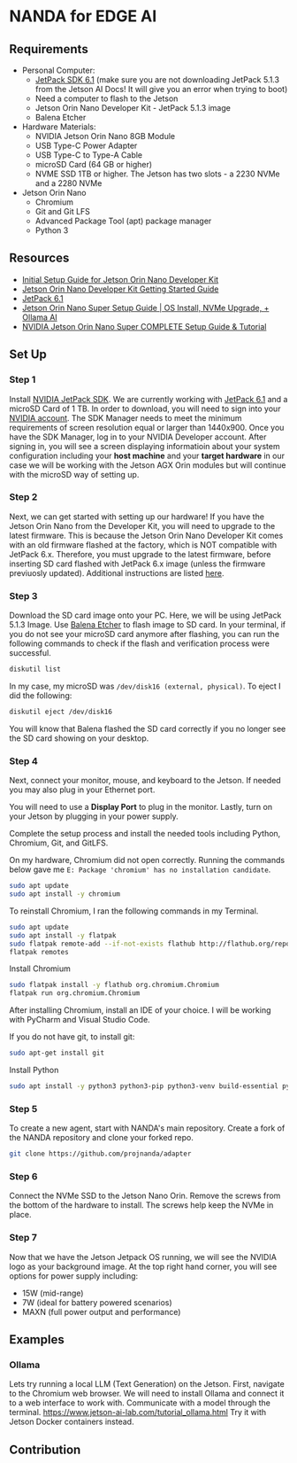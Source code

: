 # NANDA for EDGE AI 

## Requirements
* Personal Computer:
  * [JetPack SDK 6.1](https://developer.nvidia.com/embedded/jetpack-sdk-61) (make sure you are not downloading JetPack 5.1.3 from the Jetson AI Docs! It will give you an error when trying to boot)
  * Need a computer to flash to the Jetson
  * Jetson Orin Nano Developer Kit - JetPack 5.1.3 image
  * Balena Etcher
* Hardware Materials:
  * NVIDIA Jetson Orin Nano 8GB Module
  * USB Type-C Power Adapter
  * USB Type-C to Type-A Cable
  * microSD Card (64 GB or higher)
  * NVME SSD 1TB or higher. The Jetson has two slots - a 2230 NVMe and a 2280 NVMe
* Jetson Orin Nano
  * Chromium
  * Git and Git LFS
  * Advanced Package Tool (apt) package manager
  * Python 3

## Resources
* [Initial Setup Guide for Jetson Orin Nano Developer Kit](https://www.jetson-ai-lab.com/initial_setup_jon.html#__tabbed_6_1)
* [Jetson Orin Nano Developer Kit Getting Started Guide](https://developer.nvidia.com/embedded/learn/get-started-jetson-orin-nano-devkit)
* [JetPack 6.1](https://developer.nvidia.com/embedded/jetpack-sdk-61)
* [Jetson Orin Nano Super Setup Guide | OS Install, NVMe Upgrade, + Ollama AI](https://www.youtube.com/watch?v=NksYHoLcPKs)
* [NVIDIA Jetson Orin Nano Super COMPLETE Setup Guide & Tutorial](https://www.youtube.com/watch?v=-PjMC0gyH9s)
## Set Up
### Step 1
Install [NVIDIA JetPack SDK](https://developer.nvidia.com/embedded/jetpack). We are currently working with [JetPack 6.1](https://developer.nvidia.com/embedded/jetpack-sdk-61) and a microSD Card of 1 TB. In order to download, you will need to sign into your [NVIDIA account](https://developer.nvidia.com/account). The SDK Manager needs to meet the minimum requirements of screen resolution equal or larger than 1440x900. Once you have the SDK Manager, log in to your NVIDIA Developer account. After signing in, you will see a screen displaying informatioin about your system configuration including your **host machine** and your **target hardware** in our case we will be working with the Jetson AGX Orin modules but will continue with the microSD way of setting up. 

### Step 2
Next, we can get started with setting up our hardware! If you have the Jetson Orin Nano from the Developer Kit, you will need to upgrade to the latest firmware. This is because the Jetson Orin Nano Developer Kit comes with an old firmware flashed at the factory, which is NOT compatible with JetPack 6.x.
Therefore, you must upgrade to the latest firmware, before inserting SD card flashed with JetPack 6.x image (unless the firmware previuosly updated). Additional instructions are listed [here](https://developer.nvidia.com/embedded/learn/get-started-jetson-orin-nano-devkit#prepare).

### Step 3
Download the SD card image onto your PC. Here, we will be using JetPack 5.1.3 Image. Use [Balena Etcher](https://etcher.balena.io) to flash image to SD card.
In your terminal, if you do not see your microSD card anymore after flashing, you can run the following commands to check if the flash and verification process were successful. 

```bash
diskutil list
```

In my case, my microSD was `/dev/disk16 (external, physical)`. To eject I did the following: 

```bash
diskutil eject /dev/disk16
```

You will know that Balena flashed the SD card correctly if you no longer see the SD card showing on your desktop. 

### Step 4
Next, connect your monitor, mouse, and keyboard to the Jetson. If needed you may also plug in your Ethernet port. 

You will need to use a **Display Port** to plug in the monitor. Lastly, turn on your Jetson by plugging in your power supply. 

Complete the setup process and install the needed tools including Python, Chromium, Git, and GitLFS. 

On my hardware, Chromium did not open correctly. Running the commands below gave me `E: Package 'chromium' has no installation candidate`.

```bash
sudo apt update
sudo apt install -y chromium
```

To reinstall Chromium, I ran the following commands in my Terminal. 

```bash
sudo apt update
sudo apt install -y flatpak
sudo flatpak remote-add --if-not-exists flathub http://flathub.org/repo/flathub.flatpakrepo
flatpak remotes
```

Install Chromium
```bash
sudo flatpak install -y flathub org.chromium.Chromium
flatpak run org.chromium.Chromium
```

After installing Chromium, install an IDE of your choice. I will be working with PyCharm and Visual Studio Code.

If you do not have git, to install git: 
```bash
sudo apt-get install git
```

Install Python
```bash
sudo apt install -y python3 python3-pip python3-venv build-essential python3-dev
```


### Step 5
To create a new agent, start with NANDA's main repository. Create a fork of the NANDA repository and clone your forked repo.
```bash
git clone https://github.com/projnanda/adapter
```

### Step 6 
Connect the NVMe SSD to the Jetson Nano Orin. Remove the screws from the bottom of the hardware to install. The screws help keep the NVMe in place. 

### Step 7 
Now that we have the Jetson Jetpack OS running, we will see the NVIDIA logo as your background image. At the top right hand corner, you will see options for power supply including:
* 15W (mid-range)
* 7W (ideal for battery powered scenarios) 
* MAXN (full power output and performance)

## Examples 

### Ollama 
Lets try running a local LLM (Text Generation) on the Jetson. First, navigate to the Chromium web browser. 
We will need to install Ollama and connect it to a web interface to work with. Communicate with a model through the terminal. 
https://www.jetson-ai-lab.com/tutorial_ollama.html 
Try it with Jetson Docker containers instead. 
## Contribution 
